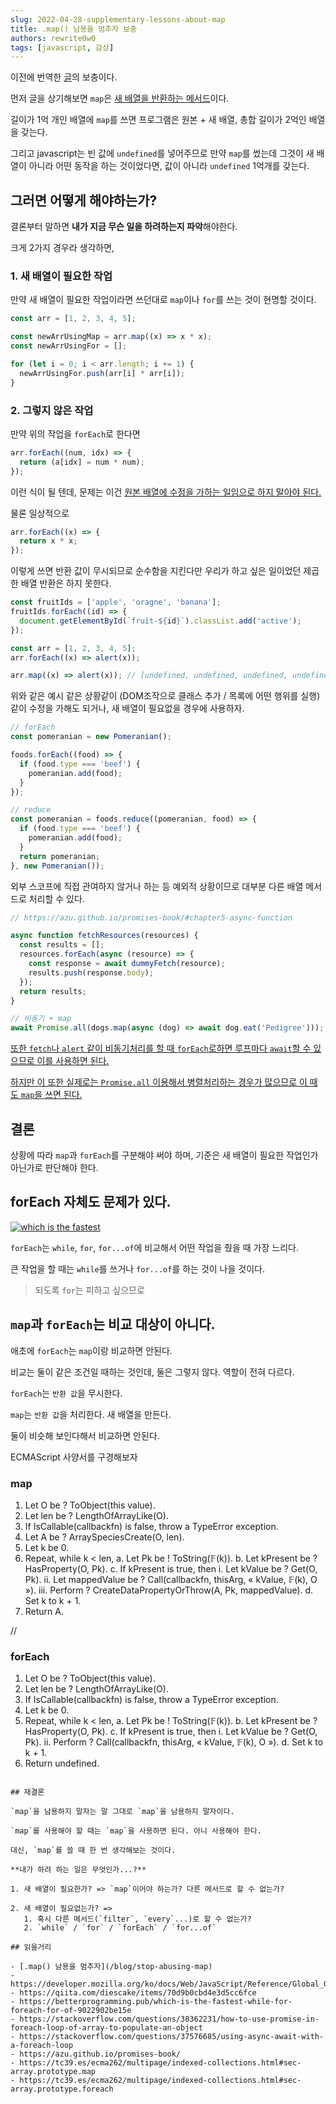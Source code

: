```yaml
---
slug: 2022-04-28-supplementary-lessons-about-map
title: .map() 남용을 멈추자 보충
authors: rewrite0w0
tags: [javascript, 감상]
---
```


이전에 번역한 [글](/blog/stop-abusing-map)의 보충이다.

먼저 글을 상기해보면 `map`은 [새 배열을 반환하는 메서드](https://developer.mozilla.org/ko/docs/Web/JavaScript/Reference/Global_Objects/Array/map)이다.

길이가 1억 개인 배열에 `map`를 쓰면 프로그램은 원본 + 새 배열, 총합 길이가 2억인 배열을 갖는다.

그리고 javascript는 빈 값에 `undefined`를 넣어주므로 만약 `map`를 썼는데 그것이 새 배열이 아니라 어떤 동작을 하는 것이었다면, 값이 아니라 `undefined` 1억개를 갖는다.

## 그러면 어떻게 해야하는가?

결론부터 말하면 **내가 지금 무슨 일을 하려하는지 파악**해야한다.

크게 2가지 경우라 생각하면,

### 1. 새 배열이 필요한 작업

만약 새 배열이 필요한 작업이라면 쓰던대로 `map`이나 `for`를 쓰는 것이 현명할 것이다.

```js
const arr = [1, 2, 3, 4, 5];

const newArrUsingMap = arr.map((x) => x * x);
const newArrUsingFor = [];

for (let i = 0; i < arr.length; i += 1) {
  newArrUsingFor.push(arr[i] * arr[i]);
}
```

### 2. 그렇지 않은 작업

만약 위의 작업을 `forEach`로 한다면

```js
arr.forEach((num, idx) => {
  return (a[idx] = num * num);
});
```

이런 식이 될 텐데, 문제는 이건 [원본 배열에 수정을 가하는 일임으로 하지 말아야 된다.](https://developer.mozilla.org/ko/docs/Web/JavaScript/Reference/Global_Objects/Array/forEach)

물론 일상적으로

```js
arr.forEach((x) => {
  return x * x;
});
```

이렇게 쓰면 반환 값이 무시되므로 순수함을 지킨다만 우리가 하고 싶은 일이었던 제곱한 배열 반환은 하지 못한다.

```js
const fruitIds = ['apple', 'oragne', 'banana'];
fruitIds.forEach((id) => {
  document.getElementById(`fruit-${id}`).classList.add('active');
});
```

```js
const arr = [1, 2, 3, 4, 5];
arr.forEach((x) => alert(x));

arr.map((x) => alert(x)); // [undefined, undefined, undefined, undefined, undefined]
```

위와 같은 예시 같은 상황같이 (DOM조작으로 클래스 추가 / 목록에 어떤 행위를 실행) 같이 수정을 가해도 되거나, 새 배열이 필요없을 경우에 사용하자.

```js
// forEach
const pomeranian = new Pomeranian();

foods.forEach((food) => {
  if (food.type === 'beef') {
    pomeranian.add(food);
  }
});
```

```js
// reduce
const pomeranian = foods.reduce((pomeranian, food) => {
  if (food.type === 'beef') {
    pomeranian.add(food);
  }
  return pomeranian;
}, new Pomeranian());
```

외부 스코프에 직접 관여하지 않거나 하는 등 예외적 상황이므로 대부분 다른 배열 메서드로 처리할 수 있다.

```js
// https://azu.github.io/promises-book/#chapter5-async-function

async function fetchResources(resources) {
  const results = [];
  resources.forEach(async (resource) => {
    const response = await dummyFetch(resource);
    results.push(response.body);
  });
  return results;
}
```

```js
// 비동기 + map
await Promise.all(dogs.map(async (dog) => await dog.eat('Pedigree')));
```

[또한 `fetch`나 `alert` 같이 비동기처리를 할 때 `forEach`로하면 루프마다 `await`할 수 있으므로 이를 사용하면 된다.](https://stackoverflow.com/questions/37576685/using-async-await-with-a-foreach-loop)

[하지만 이 또한 실제로는 `Promise.all` 이용해서 병렬처리하는 경우가 많으므로 이 때도 `map`을 쓰면 된다.](https://qiita.com/diescake/items/70d9b0cbd4e3d5cc6fce)

## 결론

상황에 따라 `map`과 `forEach`를 구분해야 써야 하며, 기준은 새 배열이 필요한 작업인가 아닌가로 판단해야 한다.

## forEach 자체도 문제가 있다.

[![which is the fastest](https://miro.medium.com/max/1400/1*rc30xdezgXIw-YtoccCXPQ.png)](https://betterprogramming.pub/which-is-the-fastest-while-for-foreach-for-of-9022902be15e)

`forEach`는 `while`, `for`, `for...of`에 비교해서 어떤 작업을 줬을 때 가장 느리다.

큰 작업을 할 때는 `while`를 쓰거나 `for...of`를 하는 것이 나을 것이다.

> 되도록 `for`는 피하고 싶으므로

## `map`과 `forEach`는 비교 대상이 아니다.

애초에 `forEach`는 `map`이랑 비교하면 안된다.

비교는 둘이 같은 조건일 때하는 것인데, 둘은 그렇지 않다. 역할이 전혀 다르다.

`forEach`는 `반환 값`을 무시한다.

`map`는 `반환 값`을 처리한다. 새 배열을 만든다.

둘이 비슷해 보인다해서 비교하면 안된다.

ECMAScript 사양서를 구경해보자

### map

1. Let O be ? ToObject(this value).
2. Let len be ? LengthOfArrayLike(O).
3. If IsCallable(callbackfn) is false, throw a TypeError exception.
4. Let A be ? ArraySpeciesCreate(O, len).
5. Let k be 0.
6. Repeat, while k < len,
   a. Let Pk be ! ToString(𝔽(k)).
   b. Let kPresent be ? HasProperty(O, Pk).
   c. If kPresent is true, then
   i. Let kValue be ? Get(O, Pk).
   ii. Let mappedValue be ? Call(callbackfn, thisArg, « kValue, 𝔽(k), O »).
   iii. Perform ? CreateDataPropertyOrThrow(A, Pk, mappedValue).
   d. Set k to k + 1.
7. Return A.

//

### forEach

1. Let O be ? ToObject(this value).
2. Let len be ? LengthOfArrayLike(O).
3. If IsCallable(callbackfn) is false, throw a TypeError exception.
4. Let k be 0.
5. Repeat, while k < len,
   a. Let Pk be ! ToString(𝔽(k)).
   b. Let kPresent be ? HasProperty(O, Pk).
   c. If kPresent is true, then
   i. Let kValue be ? Get(O, Pk).
   ii. Perform ? Call(callbackfn, thisArg, « kValue, 𝔽(k), O »).
   d. Set k to k + 1.
6. Return undefined.

```

## 재결론

`map`을 남용하지 말자는 말 그대로 `map`을 남용하지 말자이다.

`map`를 사용해야 할 때는 `map`을 사용하면 된다. 아니 사용해야 한다.

대신, `map`를 쓸 때 한 번 생각해보는 것이다.

**내가 하려 하는 일은 무엇인가...?**

1. 새 배열이 필요한가? => `map`이어야 하는가? 다른 메서드로 할 수 없는가?

2. 새 배열이 필요없는가? =>
   1. 혹시 다른 메서드(`filter`, `every`...)로 할 수 없는가?
   2. `while` / `for` / `forEach` / `for...of`

## 읽을거리

- [.map() 남용을 멈추자](/blog/stop-abusing-map)
- https://developer.mozilla.org/ko/docs/Web/JavaScript/Reference/Global_Objects/Array/
- https://qiita.com/diescake/items/70d9b0cbd4e3d5cc6fce
- https://betterprogramming.pub/which-is-the-fastest-while-for-foreach-for-of-9022902be15e
- https://stackoverflow.com/questions/38362231/how-to-use-promise-in-foreach-loop-of-array-to-populate-an-object
- https://stackoverflow.com/questions/37576685/using-async-await-with-a-foreach-loop
- https://azu.github.io/promises-book/
- https://tc39.es/ecma262/multipage/indexed-collections.html#sec-array.prototype.map
- https://tc39.es/ecma262/multipage/indexed-collections.html#sec-array.prototype.foreach
```
